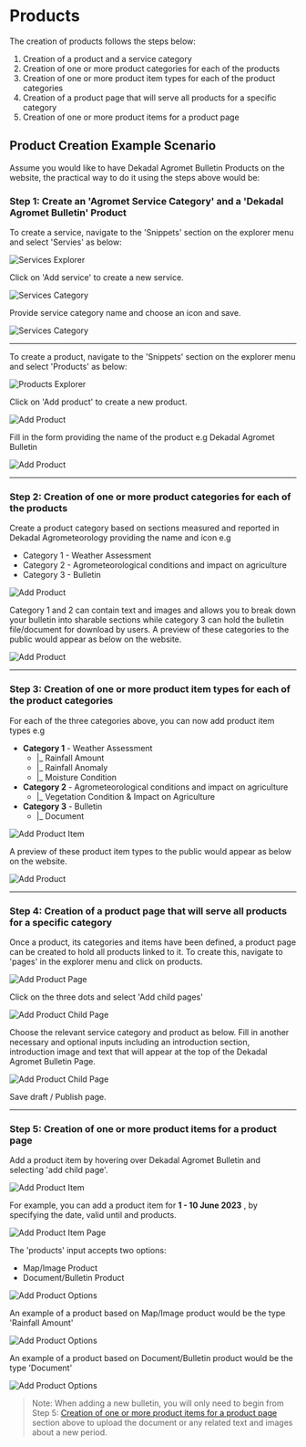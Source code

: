 # Products

The creation of products follows the steps below:

1. Creation of a product and a service category
2. Creation of one or more product categories for each of the products
3. Creation of one or more product item types for each of the product categories
4. Creation of a product page that will serve all products for a specific category
5. Creation of one or more product items for a product page

## Product Creation Example Scenario

Assume you would like to have Dekadal Agromet Bulletin Products on the website, the practical way to do it using the steps above would be:

### Step 1: Create an 'Agromet Service Category' and a 'Dekadal Agromet Bulletin' Product

To create a service, navigate to the 'Snippets' section on the explorer menu and select 'Servies' as below:

![Services Explorer](../../_static/images/products/services_explorer.png "Services Explorer")

Click on 'Add service' to create a new service.

![Services Category](../../_static/images/products/add_service_category.png "Services Category")

Provide service category name and choose an icon and save.

![Services Category](../../_static/images/products/service_category.png "Services Category")

---

To create a product, navigate to the 'Snippets' section on the explorer menu and select 'Products' as below:

![Products Explorer](../../_static/images/products/products_explorer.png "Products Explorer")

Click on 'Add product' to create a new product.

![Add Product](../../_static/images/products/add_product.png "Add Product")

Fill in the form providing the name of the product e.g Dekadal Agromet Bulletin

![Add Product](../../_static/images/products/add_product_name.png "Add Product")

---

### Step 2: Creation of one or more product categories for each of the products

Create a product category based on sections measured and reported in Dekadal Agrometeorology providing the name and icon e.g

- Category 1 - Weather Assessment
- Category 2 - Agrometeorological conditions and impact on agriculture
- Category 3 - Bulletin


![Add Product](../../_static/images/products/add_product_categories.png "Add Product")

Category 1 and 2 can contain text and images and allows you to break down your bulletin into sharable sections while category 3 can hold the bulletin file/document for download by users. A preview of these categories to the public would appear as below on the website.

![Add Product](../../_static/images/products/product_preview.png "Add Product")

---

### Step 3: Creation of one or more product item types for each of the product categories

For each of the three categories above, you can now add product item types e.g

- **Category 1** - Weather Assessment
    - |_ Rainfall Amount
    - |_ Rainfall Anomaly
    - |_ Moisture Condition
- **Category 2** - Agrometeorological conditions and impact on agriculture
    - |_ Vegetation Condition & Impact on Agriculture
- **Category 3** - Bulletin
    - |_ Document

![Add Product Item](../../_static/images/products/add_product_item_types.png "Add Product Item")

A preview of these product item types to the public would appear as below on the website.

![Add Product](../../_static/images/products/product_preview.png "Add Product")

---
### Step 4: Creation of a product page that will serve all products for a specific category

Once a product, its categories and items have been defined, a product page can be created to hold all products linked to it. To create this, navigate to 'pages' in the explorer menu and click on products.

![Add Product Page](../../_static/images/products/add_product_page.png "Add Product Page")

Click on the three dots and select 'Add child pages'

![Add Product Child Page](../../_static/images/products/add_product_child_page.png "Add Product Child Page")

Choose the relevant service category and product as below. Fill in another necessary and optional inputs including an introduction section, introduction image and text that will appear at the top of the Dekadal Agromet Bulletin Page.

![Add Product Child Page](../../_static/images/products/product_child_page.png "Add Product Child Page")

Save draft / Publish page.

---
### Step 5: Creation of one or more product items for a product page

Add a product item by hovering over Dekadal Agromet Bulletin and selecting 'add child page'.

![Add Product Item](../../_static/images/products/product_item.png "Add Product Item")

For example, you can add a product item for **1 - 10 June 2023** , by specifying the date, valid until and products. 

![Add Product Item Page](../../_static/images/products/product_item_page.png "Add Product Item Page")

The 'products' input accepts two options:

- Map/Image Product
- Document/Bulletin Product

![Add Product Options](../../_static/images/products/product_options.png "Add Product Options")

An example of a product based on Map/Image product would be the type 'Rainfall Amount'

![Add Product Options](../../_static/images/products/product_options_map_image.png "Add Product Options")

An example of a product based on Document/Bulletin product would be the type 'Document'

![Add Product Options](../../_static/images/products/product_options_document.png "Add Product Options")

>Note: When adding a new bulletin, you will only need to begin from Step 5: [Creation of one or more product items for a product page](Manage-Products#step-5-creation-of-one-or-more-product-items-for-a-product-page) section above to upload the document or any related text and images about a new period.
